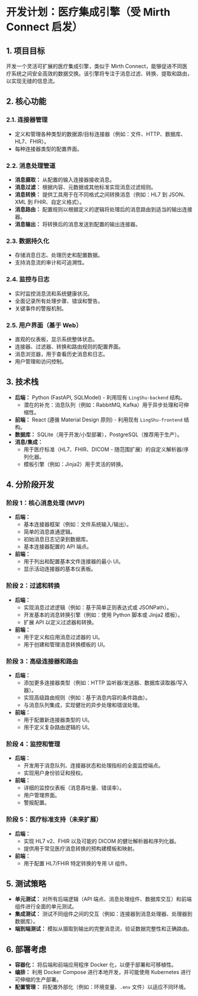 # 开发计划：医疗集成引擎（受 Mirth Connect 启发）

## 1. 项目目标
开发一个灵活可扩展的医疗集成引擎，类似于 Mirth Connect，能够促进不同医疗系统之间安全高效的数据交换。该引擎将专注于消息过滤、转换、提取和路由，以实现无缝的信息流。

## 2. 核心功能

### 2.1. 连接器管理
*   定义和管理各种类型的数据源/目标连接器（例如：文件、HTTP、数据库、HL7、FHIR）。
*   每种连接器类型的配置界面。

### 2.2. 消息处理管道
*   **消息摄取：** 从配置的输入连接器接收消息。
*   **消息过滤：** 根据内容、元数据或其他标准实现消息过滤规则。
*   **消息转换：** 提供工具用于在不同格式之间转换消息（例如：HL7 到 JSON、XML 到 FHIR、自定义格式）。
*   **消息路由：** 配置规则以根据定义的逻辑将处理后的消息路由到适当的输出连接器。
*   **消息输出：** 将转换后的消息发送到配置的输出连接器。

### 2.3. 数据持久化
*   存储消息日志、处理历史和配置数据。
*   支持消息流的审计和可追溯性。

### 2.4. 监控与日志
*   实时监控消息流和系统健康状况。
*   全面记录所有处理步骤、错误和警告。
*   关键事件的警报机制。

### 2.5. 用户界面（基于 Web）
*   直观的仪表板，显示系统整体状态。
*   连接器、过滤器、转换和路由规则的配置界面。
*   消息浏览器，用于查看历史消息和日志。
*   用户管理和访问控制。

## 3. 技术栈

*   **后端：** Python (FastAPI, SQLModel) - 利用现有 `LingShu-backend` 结构。
    *   潜在的补充：消息队列（例如：RabbitMQ, Kafka）用于异步处理和可伸缩性。
*   **前端：** React (遵循 Material Design 原则) - 利用现有 `LingShu-frontend` 结构。
*   **数据库：** SQLite（用于开发/小型部署），PostgreSQL（推荐用于生产）。
*   **消息/集成：**
    *   用于医疗标准（HL7、FHIR、DICOM - 随范围扩展）的自定义解析器/序列化器。
    *   模板引擎（例如：Jinja2）用于灵活的转换。

## 4. 分阶段开发

### 阶段 1：核心消息处理 (MVP)
*   **后端：**
    *   基本连接器框架（例如：文件系统输入/输出）。
    *   简单的消息直通逻辑。
    *   初始消息日志记录到数据库。
    *   基本连接器配置的 API 端点。
*   **前端：**
    *   用于列出和配置基本文件连接器的最小 UI。
    *   显示活动连接器的基本仪表板。

### 阶段 2：过滤和转换
*   **后端：**
    *   实现消息过滤逻辑（例如：基于简单正则表达式或 JSONPath）。
    *   开发基本的消息转换引擎（例如：使用 Python 脚本或 Jinja2 模板）。
    *   扩展 API 以定义过滤器和转换。
*   **前端：**
    *   用于定义和应用消息过滤器的 UI。
    *   用于创建和管理消息转换模板的 UI。

### 阶段 3：高级连接器和路由
*   **后端：**
    *   添加更多连接器类型（例如：HTTP 监听器/发送器、数据库读取器/写入器）。
    *   实现高级路由规则（例如：基于消息内容的条件路由）。
    *   与消息队列集成，实现健壮的异步处理和错误处理。
*   **前端：**
    *   用于配置新连接器类型的 UI。
    *   用于定义复杂路由逻辑的 UI。

### 阶段 4：监控和管理
*   **后端：**
    *   开发用于消息队列、连接器状态和处理指标的全面监控端点。
    *   实现用户身份验证和授权。
*   **前端：**
    *   详细的监控仪表板（消息吞吐量、错误率）。
    *   用户管理界面。
    *   警报配置。

### 阶段 5：医疗标准支持（未来扩展）
*   **后端：**
    *   实现 HL7 v2、FHIR 以及可能的 DICOM 的健壮解析器和序列化器。
    *   提供用于常见医疗消息转换的预构建模板和映射。
*   **前端：**
    *   用于配置 HL7/FHIR 特定转换的专用 UI 组件。

## 5. 测试策略
*   **单元测试：** 对所有后端逻辑（API 端点、消息处理组件、数据库交互）和前端组件进行全面的单元测试。
*   **集成测试：** 测试不同组件之间的交互（例如：连接器到消息处理器、处理器到数据库）。
*   **端到端测试：** 模拟从摄取到输出的完整消息流，验证数据完整性和正确路由。

## 6. 部署考虑
*   **容器化：** 将后端和前端应用程序 Docker 化，以便于部署和可移植性。
*   **编排：** 利用 Docker Compose 进行本地开发，并可能使用 Kubernetes 进行可伸缩的生产部署。
*   **配置管理：** 将配置外部化（例如：环境变量、`.env` 文件）以适应不同环境。

